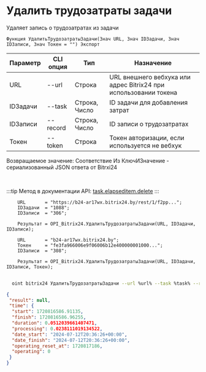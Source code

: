 ﻿---
sidebar_position: 2
---

# Удалить трудозатраты задачи
 Удаляет запись о трудозатратах из задачи



`Функция УдалитьТрудозатратыЗадачи(Знач URL, Знач IDЗадачи, Знач IDЗаписи, Знач Токен = "") Экспорт`

  | Параметр | CLI опция | Тип | Назначение |
  |-|-|-|-|
  | URL | --url | Строка | URL внешнего вебхука или адрес Bitrix24 при использовании токена |
  | IDЗадачи | --task | Строка, Число | ID задачи для добавления затрат |
  | IDЗаписи | --record | Строка, Число | ID записи о трудозатратах |
  | Токен | --token | Строка | Токен авторизации, если используется не вебхук |

  
  Возвращаемое значение:   Соответствие Из КлючИЗначение - сериализованный JSON ответа от Bitrxi24

<br/>

:::tip
Метод в документации API: [task.elapseditem.delete](https://dev.1c-bitrix.ru/rest_help/tasks/task/elapseditem/delete.php)
:::
<br/>


```bsl title="Пример кода"
    URL       = "https://b24-ar17wx.bitrix24.by/rest/1/f2pp...";
    IDЗадачи  = "1088";
    IDЗаписи  = "306";

    Результат = OPI_Bitrix24.УдалитьТрудозатратыЗадачи(URL, IDЗадачи, IDЗаписи);

    URL       = "b24-ar17wx.bitrix24.by";
    Токен     = "fe3fa966006e9f06006b12e400000001000...";
    IDЗаписи  = "308";

    Результат = OPI_Bitrix24.УдалитьТрудозатратыЗадачи(URL, IDЗадачи, IDЗаписи, Токен);
```



```sh title="Пример команды CLI"
    
  oint bitrix24 УдалитьТрудозатратыЗадачи --url %url% --task %task% --record %record% --token %token%

```

```json title="Результат"
{
 "result": null,
 "time": {
  "start": 1720816586.91135,
  "finish": 1720816586.96255,
  "duration": 0.0512039661407471,
  "processing": 0.0238111019134522,
  "date_start": "2024-07-12T20:36:26+00:00",
  "date_finish": "2024-07-12T20:36:26+00:00",
  "operating_reset_at": 1720817186,
  "operating": 0
 }
}
```

